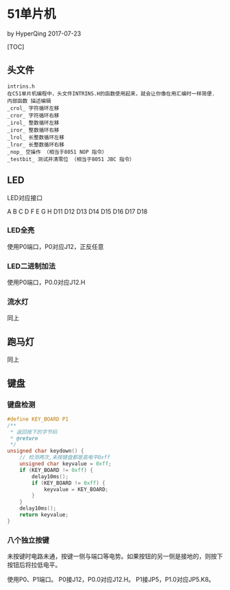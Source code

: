 # 51单片机
by HyperQing 2017-07-23

[TOC]

## 头文件
```
intrins.h
在C51单片机编程中，头文件INTRINS.H的函数使用起来，就会让你像在用汇编时一样简便.
内部函数 描述编辑
_crol_ 字符循环左移
_cror_ 字符循环右移
_irol_ 整数循环左移
_iror_ 整数循环右移
_lrol_ 长整数循环左移
_lror_ 长整数循环右移
_nop_ 空操作 （相当于8051 NOP 指令）
_testbit_ 测试并清零位 （相当于8051 JBC 指令）
```

## LED
LED对应接口

A B C D F E G H
D11 D12 D13 D14 D15 D16 D17 D18

### LED全亮

使用P0端口，P0对应J12，正反任意

### LED二进制加法

使用P0端口，P0.0对应J12.H

### 流水灯

同上

## 跑马灯

同上

## 键盘

### 键盘检测

```c
#define KEY_BOARD P1
/**
 * 返回按下的字节码
 * @return
 */
unsigned char keydown() {
    // 检测两次,未按键盘都是高电平0xff
    unsigned char keyvalue = 0xff;
    if (KEY_BOARD != 0xff) {
        delay10ms();
        if (KEY_BOARD != 0xff) {
            keyvalue = KEY_BOARD;
        }
    }
    delay10ms();
    return keyvalue;
}
```

### 八个独立按键

未按键时电路未通，按键一侧与端口等电势。如果按钮的另一侧是接地的，则按下按钮后将拉低电平。

使用P0、P1端口。
P0接J12，P0.0对应J12.H。
P1接JP5，P1.0对应JP5.K8。


